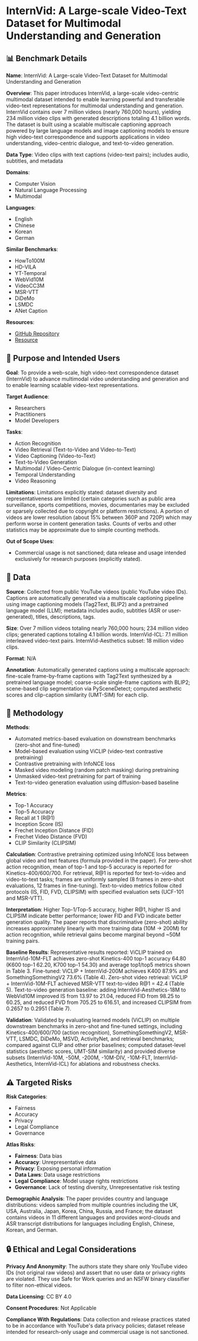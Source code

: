 # InternVid: A Large-scale Video-Text Dataset for Multimodal Understanding and Generation

## 📊 Benchmark Details

**Name**: InternVid: A Large-scale Video-Text Dataset for Multimodal Understanding and Generation

**Overview**: This paper introduces InternVid, a large-scale video-centric multimodal dataset intended to enable learning powerful and transferable video-text representations for multimodal understanding and generation. InternVid contains over 7 million videos (nearly 760,000 hours), yielding 234 million video clips with generated descriptions totaling 4.1 billion words. The dataset is built using a scalable multiscale captioning approach powered by large language models and image captioning models to ensure high video-text correspondence and supports applications in video understanding, video-centric dialogue, and text-to-video generation.

**Data Type**: Video clips with text captions (video-text pairs); includes audio, subtitles, and metadata

**Domains**:
- Computer Vision
- Natural Language Processing
- Multimodal

**Languages**:
- English
- Chinese
- Korean
- German

**Similar Benchmarks**:
- HowTo100M
- HD-VILA
- YT-Temporal
- WebVid10M
- VideoCC3M
- MSR-VTT
- DiDeMo
- LSMDC
- ANet Caption

**Resources**:
- [GitHub Repository](https://github.com/OpenGVLab/InternVideo/tree/main/Data/InternVid)
- [Resource](https://arxiv.org/abs/2307.06942)

## 🎯 Purpose and Intended Users

**Goal**: To provide a web-scale, high video-text correspondence dataset (InternVid) to advance multimodal video understanding and generation and to enable learning scalable video-text representations.

**Target Audience**:
- Researchers
- Practitioners
- Model Developers

**Tasks**:
- Action Recognition
- Video Retrieval (Text-to-Video and Video-to-Text)
- Video Captioning (Video-to-Text)
- Text-to-Video Generation
- Multimodal / Video-Centric Dialogue (in-context learning)
- Temporal Understanding
- Video Reasoning

**Limitations**: Limitations explicitly stated: dataset diversity and representativeness are limited (certain categories such as public area surveillance, sports competitions, movies, documentaries may be excluded or sparsely collected due to copyright or platform restrictions). A portion of videos are lower resolution (about 15% between 360P and 720P) which may perform worse in content generation tasks. Counts of verbs and other statistics may be approximate due to simple counting methods.

**Out of Scope Uses**:
- Commercial usage is not sanctioned; data release and usage intended exclusively for research purposes (explicitly stated).

## 💾 Data

**Source**: Collected from public YouTube videos (public YouTube video IDs). Captions are automatically generated via a multiscale captioning pipeline using image captioning models (Tag2Text, BLIP2) and a pretrained language model (LLM); metadata includes audio, subtitles (ASR or user-generated), titles, descriptions, tags.

**Size**: Over 7 million videos totaling nearly 760,000 hours; 234 million video clips; generated captions totaling 4.1 billion words. InternVid-ICL: 7.1 million interleaved video-text pairs. InternVid-Aesthetics subset: 18 million video clips.

**Format**: N/A

**Annotation**: Automatically generated captions using a multiscale approach: fine-scale frame-by-frame captions with Tag2Text synthesized by a pretrained language model; coarse-scale single-frame captions with BLIP2; scene-based clip segmentation via PySceneDetect; computed aesthetic scores and clip-caption similarity (UMT-SIM) for each clip.

## 🔬 Methodology

**Methods**:
- Automated metrics-based evaluation on downstream benchmarks (zero-shot and fine-tuned)
- Model-based evaluation using ViCLIP (video-text contrastive pretraining)
- Contrastive pretraining with InfoNCE loss
- Masked video modeling (random patch masking) during pretraining
- Unmasked video-text pretraining for part of training
- Text-to-video generation evaluation using diffusion-based baseline

**Metrics**:
- Top-1 Accuracy
- Top-5 Accuracy
- Recall at 1 (R@1)
- Inception Score (IS)
- Frechet Inception Distance (FID)
- Frechet Video Distance (FVD)
- CLIP Similarity (CLIPSIM)

**Calculation**: Contrastive pretraining optimized using InfoNCE loss between global video and text features (formula provided in the paper). For zero-shot action recognition, mean of top-1 and top-5 accuracy is reported for Kinetics-400/600/700. For retrieval, R@1 is reported for text-to-video and video-to-text tasks; frames are uniformly sampled (8 frames in zero-shot evaluations, 12 frames in fine-tuning). Text-to-video metrics follow cited protocols (IS, FID, FVD, CLIPSIM) with specified evaluation sets (UCF-101 and MSR-VTT).

**Interpretation**: Higher Top-1/Top-5 accuracy, higher R@1, higher IS and CLIPSIM indicate better performance; lower FID and FVD indicate better generation quality. The paper reports that discriminative (zero-shot) ability increases approximately linearly with more training data (10M → 200M) for action recognition, while retrieval gains become marginal beyond ~50M training pairs.

**Baseline Results**: Representative results reported: ViCLIP trained on InternVid-10M-FLT achieves zero-shot Kinetics-400 top-1 accuracy 64.80 (K600 top-1 62.20, K700 top-1 54.30) and average top1/top5 metrics shown in Table 3. Fine-tuned: ViCLIP + InternVid-200M achieves K400 87.9% and SomethingSomethingV2 73.6% (Table 4). Zero-shot video retrieval: ViCLIP + InternVid-10M-FLT achieved MSR-VTT text-to-video R@1 = 42.4 (Table 5). Text-to-video generation baseline: adding InternVid-Aesthetics-18M to WebVid10M improved IS from 13.97 to 21.04, reduced FID from 98.25 to 60.25, and reduced FVD from 705.25 to 616.51, and increased CLIPSIM from 0.2657 to 0.2951 (Table 7).

**Validation**: Validated by evaluating learned models (ViCLIP) on multiple downstream benchmarks in zero-shot and fine-tuned settings, including Kinetics-400/600/700 (action recognition), SomethingSomethingV2, MSR-VTT, LSMDC, DiDeMo, MSVD, ActivityNet, and retrieval benchmarks; compared against CLIP and other prior baselines; computed dataset-level statistics (aesthetic scores, UMT-SIM similarity) and provided diverse subsets (InternVid-10M, -50M, -200M, -10M-DIV, -10M-FLT, InternVid-Aesthetics, InternVid-ICL) for ablations and robustness checks.

## ⚠️ Targeted Risks

**Risk Categories**:
- Fairness
- Accuracy
- Privacy
- Legal Compliance
- Governance

**Atlas Risks**:
- **Fairness**: Data bias
- **Accuracy**: Unrepresentative data
- **Privacy**: Exposing personal information
- **Data Laws**: Data usage restrictions
- **Legal Compliance**: Model usage rights restrictions
- **Governance**: Lack of testing diversity, Unrepresentative risk testing

**Demographic Analysis**: The paper provides country and language distributions: videos sampled from multiple countries including the UK, USA, Australia, Japan, Korea, China, Russia, and France; the dataset contains videos in 11 different languages and provides word-clouds and ASR transcript distributions for languages including English, Chinese, Korean, and German.

## 🔒 Ethical and Legal Considerations

**Privacy And Anonymity**: The authors state they share only YouTube video IDs (not original raw videos) and assert that no user data or privacy rights are violated. They use Safe for Work queries and an NSFW binary classifier to filter non-ethical videos.

**Data Licensing**: CC BY 4.0

**Consent Procedures**: Not Applicable

**Compliance With Regulations**: Data collection and release practices stated to be in accordance with YouTube's data privacy policies; dataset release intended for research-only usage and commercial usage is not sanctioned.
